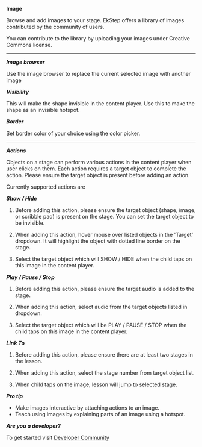 **Image**

Browse and add images to your stage. EkStep offers a library of images contributed by the community of users.

You can contribute to the library by uploading your images under Creative Commons license. 

---

***Image browser***

Use the image browser to replace the current selected image with another image

***Visibility***

This will make the shape invisible in the content player. Use this to make the shape as an invisible hotspot.

***Border***

Set border color of your choice using the color picker.

---

***Actions***

Objects on a stage can perform various actions in the content player when user clicks on them. Each action requires a target object to complete the action. Please ensure the target object is present before adding an action.

Currently supported actions are

***Show / Hide*** 

1. Before adding this action, please ensure the target object (shape, image, or scribble pad) is present on the stage. You can set the target object to be invisible.

1. When adding this action, hover mouse over listed objects in the 'Target' dropdown. It will highlight the object with dotted line border on the stage. 

1. Select the target object which will SHOW / HIDE when the child taps on this image in the content player.

***Play / Pause / Stop*** 

1. Before adding this action, please ensure the target audio is added to the stage. 

1. When adding this action, select audio from the target objects listed in dropdown.

1. Select the target object which will be PLAY / PAUSE / STOP when the child taps on this image in the content player.

***Link To*** 

1. Before adding this action, please ensure there are at least two stages in the lesson.

1. When adding this action, select the stage number from target object list.

1. When child taps on the image, lesson will jump to selected stage. 


***Pro tip***

* Make images interactive by attaching actions to an image.
* Teach using images by explaining parts of an image using a hotspot. 

***Are you a developer?***

To get started visit <a href="http://www.sunbird.org/" target="_blank">Developer Community</a>
